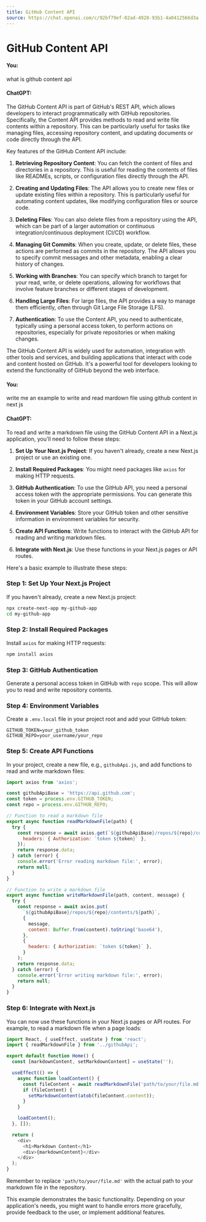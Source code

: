 ```yaml
---
title: GitHub Content API
source: https://chat.openai.com/c/92bf79ef-02ad-4928-93b1-4a0412566d3a
---
```


# GitHub Content API

#### You:
what is github content api

#### ChatGPT:
The GitHub Content API is part of GitHub's REST API, which allows developers to interact programmatically with GitHub repositories. Specifically, the Content API provides methods to read and write file contents within a repository. This can be particularly useful for tasks like managing files, accessing repository content, and updating documents or code directly through the API.

Key features of the GitHub Content API include:

1. **Retrieving Repository Content**: You can fetch the content of files and directories in a repository. This is useful for reading the contents of files like READMEs, scripts, or configuration files directly through the API.

2. **Creating and Updating Files**: The API allows you to create new files or update existing files within a repository. This is particularly useful for automating content updates, like modifying configuration files or source code.

3. **Deleting Files**: You can also delete files from a repository using the API, which can be part of a larger automation or continuous integration/continuous deployment (CI/CD) workflow.

4. **Managing Git Commits**: When you create, update, or delete files, these actions are performed as commits in the repository. The API allows you to specify commit messages and other metadata, enabling a clear history of changes.

5. **Working with Branches**: You can specify which branch to target for your read, write, or delete operations, allowing for workflows that involve feature branches or different stages of development.

6. **Handling Large Files**: For large files, the API provides a way to manage them efficiently, often through Git Large File Storage (LFS).

7. **Authentication**: To use the Content API, you need to authenticate, typically using a personal access token, to perform actions on repositories, especially for private repositories or when making changes.

The GitHub Content API is widely used for automation, integration with other tools and services, and building applications that interact with code and content hosted on GitHub. It's a powerful tool for developers looking to extend the functionality of GitHub beyond the web interface.


#### You:
write me an example to write and read mardown file using github content in next js

#### ChatGPT:
To read and write a markdown file using the GitHub Content API in a Next.js application, you'll need to follow these steps:

1. **Set Up Your Next.js Project**: If you haven't already, create a new Next.js project or use an existing one.

2. **Install Required Packages**: You might need packages like `axios` for making HTTP requests.

3. **GitHub Authentication**: To use the GitHub API, you need a personal access token with the appropriate permissions. You can generate this token in your GitHub account settings.

4. **Environment Variables**: Store your GitHub token and other sensitive information in environment variables for security.

5. **Create API Functions**: Write functions to interact with the GitHub API for reading and writing markdown files.

6. **Integrate with Next.js**: Use these functions in your Next.js pages or API routes.

Here's a basic example to illustrate these steps:

### Step 1: Set Up Your Next.js Project

If you haven't already, create a new Next.js project:

```bash
npx create-next-app my-github-app
cd my-github-app
```

### Step 2: Install Required Packages

Install `axios` for making HTTP requests:

```bash
npm install axios
```

### Step 3: GitHub Authentication

Generate a personal access token in GitHub with `repo` scope. This will allow you to read and write repository contents.

### Step 4: Environment Variables

Create a `.env.local` file in your project root and add your GitHub token:

```plaintext
GITHUB_TOKEN=your_github_token
GITHUB_REPO=your_username/your_repo
```

### Step 5: Create API Functions

In your project, create a new file, e.g., `githubApi.js`, and add functions to read and write markdown files:

```javascript
import axios from 'axios';

const githubApiBase = 'https://api.github.com';
const token = process.env.GITHUB_TOKEN;
const repo = process.env.GITHUB_REPO;

// Function to read a markdown file
export async function readMarkdownFile(path) {
  try {
    const response = await axios.get(`${githubApiBase}/repos/${repo}/contents/${path}`, {
      headers: { Authorization: `token ${token}` },
    });
    return response.data;
  } catch (error) {
    console.error('Error reading markdown file:', error);
    return null;
  }
}

// Function to write a markdown file
export async function writeMarkdownFile(path, content, message) {
  try {
    const response = await axios.put(
      `${githubApiBase}/repos/${repo}/contents/${path}`,
      {
        message,
        content: Buffer.from(content).toString('base64'),
      },
      {
        headers: { Authorization: `token ${token}` },
      }
    );
    return response.data;
  } catch (error) {
    console.error('Error writing markdown file:', error);
    return null;
  }
}
```

### Step 6: Integrate with Next.js

You can now use these functions in your Next.js pages or API routes. For example, to read a markdown file when a page loads:

```javascript
import React, { useEffect, useState } from 'react';
import { readMarkdownFile } from '../githubApi';

export default function Home() {
  const [markdownContent, setMarkdownContent] = useState('');

  useEffect(() => {
    async function loadContent() {
      const fileContent = await readMarkdownFile('path/to/your/file.md');
      if (fileContent) {
        setMarkdownContent(atob(fileContent.content));
      }
    }

    loadContent();
  }, []);

  return (
    <div>
      <h1>Markdown Content</h1>
      <div>{markdownContent}</div>
    </div>
  );
}
```

Remember to replace `'path/to/your/file.md'` with the actual path to your markdown file in the repository.

This example demonstrates the basic functionality. Depending on your application's needs, you might want to handle errors more gracefully, provide feedback to the user, or implement additional features.
